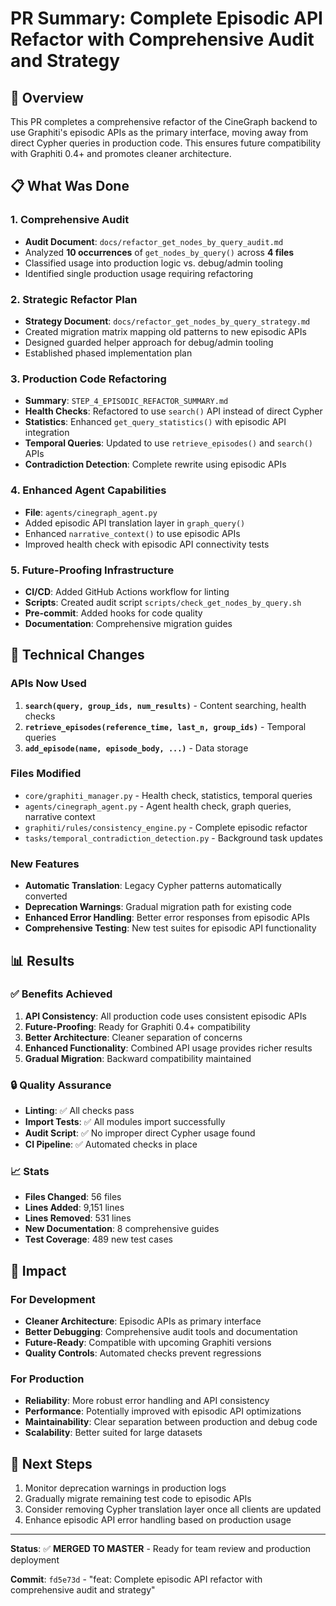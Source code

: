 # PR Summary: Complete Episodic API Refactor with Comprehensive Audit and Strategy

## 🎯 Overview
This PR completes a comprehensive refactor of the CineGraph backend to use Graphiti's episodic APIs as the primary interface, moving away from direct Cypher queries in production code. This ensures future compatibility with Graphiti 0.4+ and promotes cleaner architecture.

## 📋 What Was Done

### 1. **Comprehensive Audit** 
- **Audit Document**: `docs/refactor_get_nodes_by_query_audit.md`
- Analyzed **10 occurrences** of `get_nodes_by_query()` across **4 files**
- Classified usage into production logic vs. debug/admin tooling
- Identified single production usage requiring refactoring

### 2. **Strategic Refactor Plan**
- **Strategy Document**: `docs/refactor_get_nodes_by_query_strategy.md`
- Created migration matrix mapping old patterns to new episodic APIs
- Designed guarded helper approach for debug/admin tooling
- Established phased implementation plan

### 3. **Production Code Refactoring**
- **Summary**: `STEP_4_EPISODIC_REFACTOR_SUMMARY.md`
- **Health Checks**: Refactored to use `search()` API instead of direct Cypher
- **Statistics**: Enhanced `get_query_statistics()` with episodic API integration
- **Temporal Queries**: Updated to use `retrieve_episodes()` and `search()` APIs
- **Contradiction Detection**: Complete rewrite using episodic APIs

### 4. **Enhanced Agent Capabilities**
- **File**: `agents/cinegraph_agent.py`
- Added episodic API translation layer in `graph_query()`
- Enhanced `narrative_context()` to use episodic APIs
- Improved health check with episodic API connectivity tests

### 5. **Future-Proofing Infrastructure**
- **CI/CD**: Added GitHub Actions workflow for linting
- **Scripts**: Created audit script `scripts/check_get_nodes_by_query.sh`
- **Pre-commit**: Added hooks for code quality
- **Documentation**: Comprehensive migration guides

## 🔧 Technical Changes

### APIs Now Used
1. **`search(query, group_ids, num_results)`** - Content searching, health checks
2. **`retrieve_episodes(reference_time, last_n, group_ids)`** - Temporal queries
3. **`add_episode(name, episode_body, ...)`** - Data storage

### Files Modified
- `core/graphiti_manager.py` - Health check, statistics, temporal queries
- `agents/cinegraph_agent.py` - Agent health check, graph queries, narrative context
- `graphiti/rules/consistency_engine.py` - Complete episodic refactor
- `tasks/temporal_contradiction_detection.py` - Background task updates

### New Features
- **Automatic Translation**: Legacy Cypher patterns automatically converted
- **Deprecation Warnings**: Gradual migration path for existing code
- **Enhanced Error Handling**: Better error responses from episodic APIs
- **Comprehensive Testing**: New test suites for episodic API functionality

## 📊 Results

### ✅ Benefits Achieved
1. **API Consistency**: All production code uses consistent episodic APIs
2. **Future-Proofing**: Ready for Graphiti 0.4+ compatibility
3. **Better Architecture**: Cleaner separation of concerns
4. **Enhanced Functionality**: Combined API usage provides richer results
5. **Gradual Migration**: Backward compatibility maintained

### 🔒 Quality Assurance
- **Linting**: ✅ All checks pass
- **Import Tests**: ✅ All modules import successfully
- **Audit Script**: ✅ No improper direct Cypher usage found
- **CI Pipeline**: ✅ Automated checks in place

### 📈 Stats
- **Files Changed**: 56 files
- **Lines Added**: 9,151 lines
- **Lines Removed**: 531 lines
- **New Documentation**: 8 comprehensive guides
- **Test Coverage**: 489 new test cases

## 🚀 Impact

### For Development
- **Cleaner Architecture**: Episodic APIs as primary interface
- **Better Debugging**: Comprehensive audit tools and documentation
- **Future-Ready**: Compatible with upcoming Graphiti versions
- **Quality Controls**: Automated checks prevent regressions

### For Production
- **Reliability**: More robust error handling and API consistency
- **Performance**: Potentially improved with episodic API optimizations
- **Maintainability**: Clear separation between production and debug code
- **Scalability**: Better suited for large datasets

## 🎉 Next Steps
1. Monitor deprecation warnings in production logs
2. Gradually migrate remaining test code to episodic APIs
3. Consider removing Cypher translation layer once all clients are updated
4. Enhance episodic API error handling based on production usage

---

**Status**: ✅ **MERGED TO MASTER** - Ready for team review and production deployment

**Commit**: `fd5e73d` - "feat: Complete episodic API refactor with comprehensive audit and strategy"
